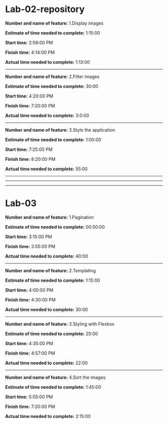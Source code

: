 # Lab-02-repository

**Number and name of feature:** 1.Display images

**Estimate of time needed to complete:** 1:15:00

**Start time:** 2:59:00 PM

**Finish time:** 4:14:00 PM

**Actual time needed to complete:** 1:13:00

--------------------------------------------------

**Number and name of feature:** 2.Filter images

**Estimate of time needed to complete:** 30:00

**Start time:** 4:20:00 PM

**Finish time:** 7:20:00 PM

**Actual time needed to complete:** 3:0:00

--------------------------------------------------

**Number and name of feature:** 3.Style the application

**Estimate of time needed to complete:** 1:00:00

**Start time:** 7:25:00 PM

**Finish time:** 8:20:00 PM

**Actual time needed to complete:** 55:00

--------------------------------------------------
--------------------------------------------------
--------------------------------------------------
# Lab-03

**Number and name of feature:** 1.Pagination

**Estimate of time needed to complete:** 00:50:00

**Start time:** 3:15:00 PM

**Finish time:** 3:55:00 PM

**Actual time needed to complete:** 40:00

--------------------------------------------------

**Number and name of feature:** 2.Templating

**Estimate of time needed to complete:** 1:15:00

**Start time:** 4:00:00 PM

**Finish time:** 4:30:00 PM

**Actual time needed to complete:** 30:00

--------------------------------------------------

**Number and name of feature:** 3.Styling with Flexbox

**Estimate of time needed to complete:** 25:00

**Start time:** 4:35:00 PM

**Finish time:** 4:57:00 PM

**Actual time needed to complete:** 22:00

--------------------------------------------------

**Number and name of feature:** 4.Sort the images

**Estimate of time needed to complete:** 1:45:00

**Start time:** 5:05:00 PM

**Finish time:** 7:20:00 PM

**Actual time needed to complete:** 2:15:00

